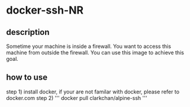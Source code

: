 # docker-ssh-NR
## description

Sometime your machine is inside a firewall. You want to access this machine from outside the firewall.
You can use this image to achieve this goal.

## how to use

step 1) install docker, if your are not familar with docker, please refer to docker.com
step 2) 
'''
docker pull clarkchan/alpine-ssh
'''
